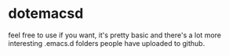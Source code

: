 # dotemacsd
feel free to use if you want, it's pretty basic and there's a lot more interesting .emacs.d folders people have uploaded to github.
